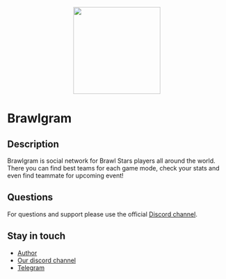 <p align="center", dir="auto">
  <img width="200" height="200" src="https://user-images.githubusercontent.com/71527497/190899625-f2693526-fbf1-4ceb-9abe-c70a89fba676.png">
</p>

# Brawlgram
## Description
Brawlgram is social network for Brawl Stars players all around the world. 
There you can find best teams for each game mode, check your stats and even find teammate for upcoming event!
## Questions
For questions and support please use the official [Discord channel](https://discord.gg/VamuXaes).
## Stay in touch
* [Author](https://vk.com/svjugb)
* [Our discord channel](https://discord.gg/VamuXaes)
* [Telegram](https://t.me/+J163W37kPIg0MzZi)
